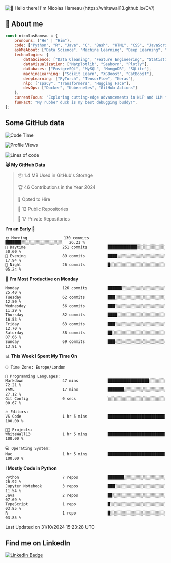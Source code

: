 <img src="assets/intro.gif" alt="👋 Hello there! I'm Nicolas Hameau (https://whitewall13.github.io/CV/)" title="👋 Hello there! I'm Nicolas Hameau"/>

<!---visitors number here--->

## :book: About me

```javascript
const nicolasHameau = {
    pronouns: ("He" | "Him"),
    code: ["Python", "R", "Java", "C", "Bash", "HTML", "CSS", "JavaScript", "PHP", "SQL"],
    askMeAbout: ["Data Science", "Machine Learning", "Deep Learning", "NLP", "LLM", "Computer Vision", "MLOps"],
    technologies: {
        dataScience: ["Data Cleaning", "Feature Engineering", "Statistical Analysis"],
        dataVisualization: ["Matplotlib", "Seaborn", "Plotly"],
        databases: ["PostgreSQL", "MySQL", "MongoDB", "SQLite"],
        machineLearning: ["Scikit Learn", "XGBoost", "CatBoost"],
        deepLearning: ["PyTorch", "TensorFlow", "Keras"],
        nlp: ["spaCy", "Transformers", "Hugging Face"],
        devOps: ["Docker", "Kubernetes", "GitHub Actions"]
    },
    currentFocus: "Exploring cutting-edge advancements in NLP and LLM fine-tuning",
    funFact: "My rubber duck is my best debugging buddy!",
};
```
## Some GitHub data

<!--START_SECTION:waka-->
![Code Time](http://img.shields.io/badge/Code%20Time-1%20hr%205%20mins-blue)

![Profile Views](http://img.shields.io/badge/Profile%20Views-0-blue)

![Lines of code](https://img.shields.io/badge/From%20Hello%20World%20I%27ve%20Written-5.8%20million%20lines%20of%20code-blue)

**🐱 My GitHub Data** 

> 📦 1.4 MB Used in GitHub's Storage 
 > 
> 🏆 46 Contributions in the Year 2024
 > 
> 💼 Opted to Hire
 > 
> 📜 12 Public Repositories 
 > 
> 🔑 17 Private Repositories 
 > 
**I'm an Early 🐤** 

```text
🌞 Morning                130 commits         ███████░░░░░░░░░░░░░░░░░░   26.21 % 
🌆 Daytime                251 commits         █████████████░░░░░░░░░░░░   50.60 % 
🌃 Evening                89 commits          ████░░░░░░░░░░░░░░░░░░░░░   17.94 % 
🌙 Night                  26 commits          █░░░░░░░░░░░░░░░░░░░░░░░░   05.24 % 
```
📅 **I'm Most Productive on Monday** 

```text
Monday                   126 commits         ██████░░░░░░░░░░░░░░░░░░░   25.40 % 
Tuesday                  62 commits          ███░░░░░░░░░░░░░░░░░░░░░░   12.50 % 
Wednesday                56 commits          ███░░░░░░░░░░░░░░░░░░░░░░   11.29 % 
Thursday                 82 commits          ████░░░░░░░░░░░░░░░░░░░░░   16.53 % 
Friday                   63 commits          ███░░░░░░░░░░░░░░░░░░░░░░   12.70 % 
Saturday                 38 commits          ██░░░░░░░░░░░░░░░░░░░░░░░   07.66 % 
Sunday                   69 commits          ███░░░░░░░░░░░░░░░░░░░░░░   13.91 % 
```


📊 **This Week I Spent My Time On** 

```text
🕑︎ Time Zone: Europe/London

💬 Programming Languages: 
Markdown                 47 mins             ██████████████████░░░░░░░   72.21 % 
YAML                     17 mins             ███████░░░░░░░░░░░░░░░░░░   27.12 % 
Git Config               0 secs              ░░░░░░░░░░░░░░░░░░░░░░░░░   00.67 % 

🔥 Editors: 
VS Code                  1 hr 5 mins         █████████████████████████   100.00 % 

🐱‍💻 Projects: 
WhiteWall13              1 hr 5 mins         █████████████████████████   100.00 % 

💻 Operating System: 
Mac                      1 hr 5 mins         █████████████████████████   100.00 % 
```

**I Mostly Code in Python** 

```text
Python                   7 repos             ███████░░░░░░░░░░░░░░░░░░   26.92 % 
Jupyter Notebook         3 repos             ███░░░░░░░░░░░░░░░░░░░░░░   11.54 % 
Java                     2 repos             ██░░░░░░░░░░░░░░░░░░░░░░░   07.69 % 
TypeScript               1 repo              █░░░░░░░░░░░░░░░░░░░░░░░░   03.85 % 
R                        1 repo              █░░░░░░░░░░░░░░░░░░░░░░░░   03.85 % 
```




 Last Updated on 31/10/2024 15:23:28 UTC
<!--END_SECTION:waka-->

## Find me on LinkedIn
<div id="badges">
  <a href="https://www.linkedin.com/in/nicolas-hameau-13242002/">
    <img src="https://img.shields.io/badge/LinkedIn-blue?style=for-the-badge&logo=linkedin&logoColor=white" alt="LinkedIn Badge"/>
  </a>
</div>



